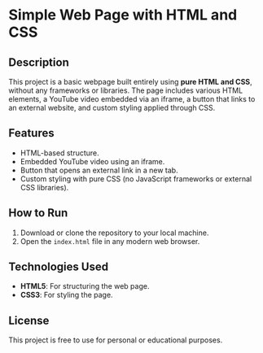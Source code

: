 # Simple Web Page with HTML and CSS

## Description
This project is a basic webpage built entirely using **pure HTML and CSS**, without any frameworks or libraries. The page includes various HTML elements, a YouTube video embedded via an iframe, a button that links to an external website, and custom styling applied through CSS.

## Features
- HTML-based structure.
- Embedded YouTube video using an iframe.
- Button that opens an external link in a new tab.
- Custom styling with pure CSS (no JavaScript frameworks or external CSS libraries).

## How to Run
1. Download or clone the repository to your local machine.
2. Open the `index.html` file in any modern web browser.

## Technologies Used
- **HTML5**: For structuring the web page.
- **CSS3**: For styling the page.

## License
This project is free to use for personal or educational purposes.

